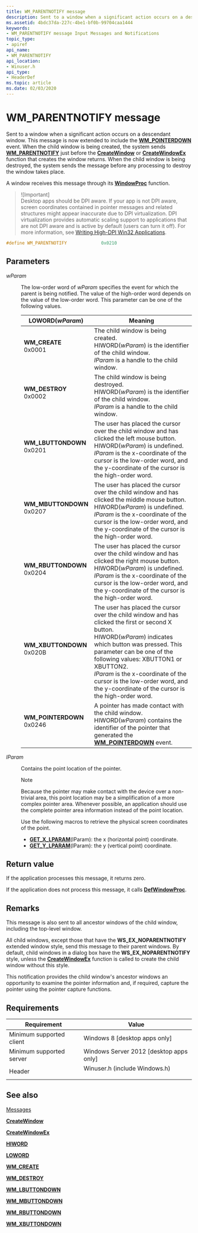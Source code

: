```yaml
---
title: WM_PARENTNOTIFY message
description: Sent to a window when a significant action occurs on a descendant window.
ms.assetid: 4bdc37da-227c-4be1-bf0b-99704caa1444
keywords:
- WM_PARENTNOTIFY message Input Messages and Notifications
topic_type:
- apiref
api_name:
- WM_PARENTNOTIFY
api_location:
- Winuser.h
api_type:
- HeaderDef
ms.topic: article
ms.date: 02/03/2020
---
```


# WM_PARENTNOTIFY message

Sent to a window when a significant action occurs on a descendant window. This message is now extended to include the [**WM_POINTERDOWN**](wm-pointerdown.md) event. When the child window is being created, the system sends [**WM_PARENTNOTIFY**](/previous-versions/windows/desktop/inputmsg/wm-parentnotify) just before the [**CreateWindow**](/windows/win32/api/winuser/nf-winuser-createwindowa) or [**CreateWindowEx**](/windows/win32/api/winuser/nf-winuser-createwindowexa) function that creates the window returns. When the child window is being destroyed, the system sends the message before any processing to destroy the window takes place.

A window receives this message through its [**WindowProc**](/previous-versions/windows/desktop/legacy/ms633573(v=vs.85)) function.

> ![Important]  
> Desktop apps should be DPI aware. If your app is not DPI aware, screen coordinates contained in pointer messages and related structures might appear inaccurate due to DPI virtualization. DPI virtualization provides automatic scaling support to applications that are not DPI aware and is active by default (users can turn it off). For more information, see [Writing High-DPI Win32 Applications](/previous-versions//dd464660(v=vs.85)).

 


```C++
#define WM_PARENTNOTIFY             0x0210
```



## Parameters

<dl> <dt>

*wParam* 
</dt> <dd>

The low-order word of *wParam* specifies the event for which the parent is being notified. The value of the high-order word depends on the value of the low-order word. This parameter can be one of the following values.



| LOWORD(*wParam*)                                                                                                                                                                                                             | Meaning                                                                                                                                                                                                                                                                                                                                                                                        |
|------------------------------------------------------------------------------------------------------------------------------------------------------------------------------------------------------------------------------|------------------------------------------------------------------------------------------------------------------------------------------------------------------------------------------------------------------------------------------------------------------------------------------------------------------------------------------------------------------------------------------------|
| <span id="WM_CREATE"></span><span id="wm_create"></span><dl> <dt>**WM_CREATE**</dt> <dt>0x0001</dt> </dl>                | The child window is being created.<br/> HIWORD(*wParam*) is the identifier of the child window.<br/> *lParam* is a handle to the child window.<br/>                                                                                                                                                                                                                          |
| <span id="WM_DESTROY"></span><span id="wm_destroy"></span><dl> <dt>**WM_DESTROY**</dt> <dt>0x0002</dt> </dl>             | The child window is being destroyed.<br/> HIWORD(*wParam*) is the identifier of the child window.<br/> *lParam* is a handle to the child window.<br/>                                                                                                                                                                                                                        |
| <span id="WM_LBUTTONDOWN"></span><span id="wm_lbuttondown"></span><dl> <dt>**WM_LBUTTONDOWN**</dt> <dt>0x0201</dt> </dl> | The user has placed the cursor over the child window and has clicked the left mouse button.<br/> HIWORD(*wParam*) is undefined.<br/> *lParam* is the x-coordinate of the cursor is the low-order word, and the y-coordinate of the cursor is the high-order word.<br/>                                                                                                       |
| <span id="WM_MBUTTONDOWN"></span><span id="wm_mbuttondown"></span><dl> <dt>**WM_MBUTTONDOWN**</dt> <dt>0x0207</dt> </dl> | The user has placed the cursor over the child window and has clicked the middle mouse button.<br/> HIWORD(*wParam*) is undefined.<br/> *lParam* is the x-coordinate of the cursor is the low-order word, and the y-coordinate of the cursor is the high-order word.<br/>                                                                                                     |
| <span id="WM_RBUTTONDOWN"></span><span id="wm_rbuttondown"></span><dl> <dt>**WM_RBUTTONDOWN**</dt> <dt>0x0204</dt> </dl> | The user has placed the cursor over the child window and has clicked the right mouse button.<br/> HIWORD(*wParam*) is undefined.<br/> *lParam* is the x-coordinate of the cursor is the low-order word, and the y-coordinate of the cursor is the high-order word.<br/>                                                                                                      |
| <span id="WM_XBUTTONDOWN"></span><span id="wm_xbuttondown"></span><dl> <dt>**WM_XBUTTONDOWN**</dt> <dt>0x020B</dt> </dl> | The user has placed the cursor over the child window and has clicked the first or second X button.<br/> HIWORD(*wParam*) indicates which button was pressed. This parameter can be one of the following values: XBUTTON1 or XBUTTON2.<br/> *lParam* is the x-coordinate of the cursor is the low-order word, and the y-coordinate of the cursor is the high-order word.<br/> |
| <span id="WM_POINTERDOWN"></span><span id="wm_pointerdown"></span><dl> <dt>**WM_POINTERDOWN**</dt> <dt>0x0246</dt> </dl> | A pointer has made contact with the child window.<br/> HIWORD(*wParam*) contains the identifier of the pointer that generated the [**WM_POINTERDOWN**](wm-pointerdown.md) event.<br/>                                                                                                                                                                                            |



 

</dd> <dt>

*lParam* 
</dt> <dd>

Contains the point location of the pointer.

> [!Note]  
> Because the pointer may make contact with the device over a non-trivial area, this point location may be a simplification of a more complex pointer area. Whenever possible, an application should use the complete pointer area information instead of the point location.

 

Use the following macros to retrieve the physical screen coordinates of the point.

-   [**GET_X_LPARAM**](/windows/win32/api/windowsx/nf-windowsx-get_x_lparam)(lParam): the x (horizontal point) coordinate.
-   [**GET_Y_LPARAM**](/windows/win32/api/windowsx/nf-windowsx-get_y_lparam)(lParam): the y (vertical point) coordinate.

</dd> </dl>

## Return value

If the application processes this message, it returns zero.

If the application does not process this message, it calls [**DefWindowProc**](/windows/win32/api/winuser/nf-winuser-defwindowproca).

## Remarks

This message is also sent to all ancestor windows of the child window, including the top-level window.

All child windows, except those that have the **WS_EX_NOPARENTNOTIFY** extended window style, send this message to their parent windows. By default, child windows in a dialog box have the **WS_EX_NOPARENTNOTIFY** style, unless the [**CreateWindowEx**](/windows/win32/api/winuser/nf-winuser-createwindowexa) function is called to create the child window without this style.

This notification provides the child window's ancestor windows an opportunity to examine the pointer information and, if required, capture the pointer using the pointer capture functions.

## Requirements



| Requirement | Value |
|-------------------------------------|----------------------------------------------------------------------------------------------------------|
| Minimum supported client<br/> | Windows 8 \[desktop apps only\]<br/>                                                               |
| Minimum supported server<br/> | Windows Server 2012 \[desktop apps only\]<br/>                                                     |
| Header<br/>                   | <dl> <dt>Winuser.h (include Windows.h)</dt> </dl> |



## See also

<dl> <dt>

[Messages](messages.md)
</dt> <dt>

[**CreateWindow**](/windows/win32/api/winuser/nf-winuser-createwindowa)
</dt> <dt>

[**CreateWindowEx**](/windows/win32/api/winuser/nf-winuser-createwindowexa)
</dt> <dt>

[**HIWORD**](/previous-versions/windows/desktop/legacy/ms632657(v=vs.85))
</dt> <dt>

[**LOWORD**](/previous-versions/windows/desktop/legacy/ms632659(v=vs.85))
</dt> <dt>

[**WM_CREATE**](../winmsg/wm-create.md)
</dt> <dt>

[**WM_DESTROY**](../winmsg/wm-destroy.md)
</dt> <dt>

[**WM_LBUTTONDOWN**](../inputdev/wm-lbuttondown.md)
</dt> <dt>

[**WM_MBUTTONDOWN**](../inputdev/wm-mbuttondown.md)
</dt> <dt>

[**WM_RBUTTONDOWN**](../inputdev/wm-rbuttondown.md)
</dt> <dt>

[**WM_XBUTTONDOWN**](../inputdev/wm-xbuttondown.md)
</dt> </dl>

 


